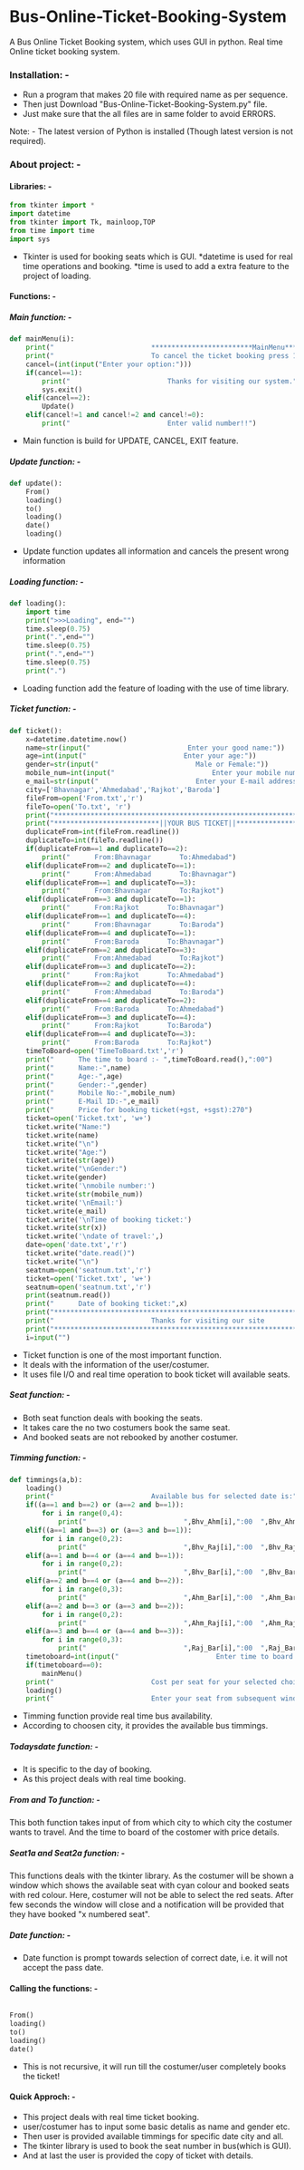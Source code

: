 # Bus-Online-Ticket-Booking-System
A Bus Online Ticket Booking system, which uses GUI in python. Real time Online ticket booking system.

### Installation: -

* Run a program that makes 20 file with required name as per sequence.
* Then just Download "Bus-Online-Ticket-Booking-System.py" file. 
* Just make sure that the all files are in same folder to avoid ERRORS.

Note: - The latest version of Python is installed (Though latest version is not required).

###  About project: -

#### Libraries: -
```python
from tkinter import *
import datetime
from tkinter import Tk, mainloop,TOP
from time import time
import sys
```
* Tkinter is used for booking seats which is GUI.
*datetime is used for real time operations and booking.
*time is used to add a extra feature to the project of loading.

#### Functions: -

##### Main function: -

```python
def mainMenu(i):
    print("                        *************************MainMenu***************************")
    print("                        To cancel the ticket booking press 1.\n                        To update the filled choice press 2.")
    cancel=(int(input("Enter your option:")))
    if(cancel==1):
        print("                        Thanks for visiting our system.")
        sys.exit()
    elif(cancel==2):
        Update()
    elif(cancel!=1 and cancel!=2 and cancel!=0):
        print("                        Enter valid number!!")
```
* Main function is build for UPDATE, CANCEL, EXIT feature.

##### Update function: -

```python
def update():
    From()
    loading()
    to()
    loading()
    date()
    loading()
```
* Update function updates all information and cancels the present wrong information

##### Loading function: -
```python
def loading():
    import time
    print(">>>Loading", end="")
    time.sleep(0.75)
    print(".",end="")
    time.sleep(0.75)
    print(".",end="")
    time.sleep(0.75)
    print(".")
```
* Loading function add the feature of loading with the use of time library.

##### Ticket function: -

```python
def ticket():
    x=datetime.datetime.now()
    name=str(input("                        Enter your good name:"))
    age=int(input("                        Enter your age:"))
    gender=str(input("                        Male or Female:"))
    mobile_num=int(input("                        Enter your mobile number:"))
    e_mail=str(input("                        Enter your E-mail address:"))
    city=['Bhavnagar','Ahmedabad','Rajkot','Baroda']
    fileFrom=open('From.txt','r')
    fileTo=open('To.txt', 'r')
    print("************************************************************************")
    print("**************************||YOUR BUS TICKET||***************************")
    duplicateFrom=int(fileFrom.readline())
    duplicateTo=int(fileTo.readline())
    if(duplicateFrom==1 and duplicateTo==2):
        print("      From:Bhavnagar       To:Ahmedabad")
    elif(duplicateFrom==2 and duplicateTo==1):
        print("      From:Ahmedabad       To:Bhavnagar")
    elif(duplicateFrom==1 and duplicateTo==3):
        print("      From:Bhavnagar       To:Rajkot")
    elif(duplicateFrom==3 and duplicateTo==1):
        print("      From:Rajkot       To:Bhavnagar")
    elif(duplicateFrom==1 and duplicateTo==4):
        print("      From:Bhavnagar       To:Baroda")
    elif(duplicateFrom==4 and duplicateTo==1):
        print("      From:Baroda       To:Bhavnagar")
    elif(duplicateFrom==2 and duplicateTo==3):
        print("      From:Ahmedabad       To:Rajkot")
    elif(duplicateFrom==3 and duplicateTo==2):
        print("      From:Rajkot       To:Ahmedabad")
    elif(duplicateFrom==2 and duplicateTo==4):
        print("      From:Ahmedabad       To:Baroda")
    elif(duplicateFrom==4 and duplicateTo==2):
        print("      From:Baroda       To:Ahmedabad")
    elif(duplicateFrom==3 and duplicateTo==4):
        print("      From:Rajkot       To:Baroda")
    elif(duplicateFrom==4 and duplicateTo==3):
        print("      From:Baroda       To:Rajkot")
    timeToBoard=open('TimeToBoard.txt','r')
    print("      The time to board :- ",timeToBoard.read(),":00")
    print("      Name:-",name)
    print("      Age:-",age)
    print("      Gender:-",gender)
    print("      Mobile No:-",mobile_num)
    print("      E-Mail ID:-",e_mail)
    print("      Price for booking ticket(+gst, +sgst):270")
    ticket=open('Ticket.txt', 'w+')
    ticket.write("Name:")
    ticket.write(name)
    ticket.write("\n")
    ticket.write("Age:")
    ticket.write(str(age))
    ticket.write("\nGender:")
    ticket.write(gender)
    ticket.write('\nmobile number:')
    ticket.write(str(mobile_num))
    ticket.write('\nEmail:')
    ticket.write(e_mail)
    ticket.write('\nTime of booking ticket:')
    ticket.write(str(x))
    ticket.write('\ndate of travel:',)
    date=open('date.txt','r')
    ticket.write("date.read()")
    ticket.write("\n")
    seatnum=open('seatnum.txt','r')
    ticket=open('Ticket.txt', 'w+')
    seatnum=open('seatnum.txt','r')
    print(seatnum.read())
    print("      Date of booking ticket:",x)
    print("************************************************************************")
    print("                        Thanks for visiting our site                     ")
    print("************************************************************************")
    i=input("")
```

* Ticket function is one of the most important function.
* It deals with the information of the user/costumer.
* It uses file I/O and real time operation to book ticket will available seats.

##### Seat function: -

* Both seat function deals with booking the seats.
* It takes care the no two costumers book the same seat.
* And booked seats are not rebooked by another costumer.

##### Timming function: -

```python
def timmings(a,b):
    loading()
    print("                        Available bus for selected date is:")
    if((a==1 and b==2) or (a==2 and b==1)):
        for i in range(0,4):
            print("                        ",Bhv_Ahm[i],":00  ",Bhv_Ahm[i+4],":00  ")
    elif((a==1 and b==3) or (a==3 and b==1)):
        for i in range(0,2):
            print("                        ",Bhv_Raj[i],":00  ",Bhv_Raj[i+3],":00  ")
    elif(a==1 and b==4 or (a==4 and b==1)):
        for i in range(0,2):
            print("                        ",Bhv_Bar[i],":00  ",Bhv_Bar[i+2],":00  ")
    elif(a==2 and b==4 or (a==4 and b==2)):
        for i in range(0,3):
            print("                        ",Ahm_Bar[i],":00  ",Ahm_Bar[i+4],":00  ")
    elif(a==2 and b==3 or (a==3 and b==2)):
        for i in range(0,2):
            print("                        ",Ahm_Raj[i],":00  ",Ahm_Raj[i+3],":00  ")
    elif(a==3 and b==4 or (a==4 and b==3)):
        for i in range(0,3):
            print("                        ",Raj_Bar[i],":00  ",Raj_Bar[i+2],":00  ")
    timetoboard=int(input("                        Enter time to board:"))
    if(timetoboard==0):
        mainMenu()
    print("                        Cost per seat for your selected choice is: 270")
    loading()
    print("                        Enter your seat from subsequent window.")
```
* Timming function provide real time bus availability.
* According to choosen city, it provides the available bus timmings.

##### Todaysdate function: -

* It is specific to the day of booking.
* As this project deals with real time booking.

##### From and To function: -

This both function takes input of from which city to which city the costumer wants 
to travel. And the time to board of the costomer with price details.

##### Seat1a and Seat2a function: -

This functions deals with the tkinter library.
As the costumer will be shown a window which shows the available seat with cyan colour
and booked seats with red colour.
Here, costumer will not be able to select the red seats.
After few seconds the window will close and a notification will be provided
that they have booked "x numbered seat".

##### Date function: -

* Date function is prompt towards selection of correct date, i.e. it will not
accept the pass date.

#### Calling the functions: -

```python

From()
loading()
to()
loading()
date()

```

* This is not recursive, it will run till the costumer/user completely books the ticket!


#### Quick Approch: -

* This project deals with real time ticket booking.
* user/costumer has to input some basic detalis as name and gender etc.
* Then user is provided available timmings for specific date city and all.
* The tkinter library is used to book the seat number in bus(which is GUI).
* And at last the user is provided the copy of ticket with details.

